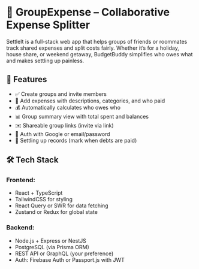 # 💸 GroupExpense – Collaborative Expense Splitter

SettleIt is a full-stack web app that helps groups of friends or roommates track shared expenses and split costs fairly. Whether it’s for a holiday, house share, or weekend getaway, BudgetBuddy simplifies who owes what and makes settling up painless.

## 🚀 Features

- ✅ Create groups and invite members
- 🧾 Add expenses with descriptions, categories, and who paid
- 💰 Automatically calculates who owes who
- 📊 Group summary view with total spent and balances
- ✉️ Shareable group links (invite via link)
- 🔐 Auth with Google or email/password
- 🧮 Settling up records (mark when debts are paid)

## 🛠️ Tech Stack

### Frontend:

- React + TypeScript
- TailwindCSS for styling
- React Query or SWR for data fetching
- Zustand or Redux for global state

### Backend:

- Node.js + Express or NestJS
- PostgreSQL (via Prisma ORM)
- REST API or GraphQL (your preference)
- Auth: Firebase Auth or Passport.js with JWT
